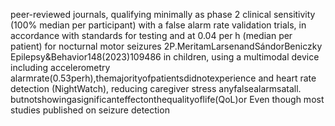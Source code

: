 peer-reviewed journals, qualifying minimally as phase 2 clinical sensitivity (100% median per participant) with a false alarm rate
validation trials, in accordance with standards for testing and at 0.04 per h (median per patient) for nocturnal motor seizures
2P.MeritamLarsenandSándorBeniczky Epilepsy&Behavior148(2023)109486
in children, using a multimodal device including accelerometry alarmrate(0.53perh),themajorityofpatientsdidnotexperience
and heart rate detection (NightWatch), reducing caregiver stress anyfalsealarmsatall.
butnotshowingasignificanteffectonthequalityoflife(QoL)or Even though most studies published on seizure detection